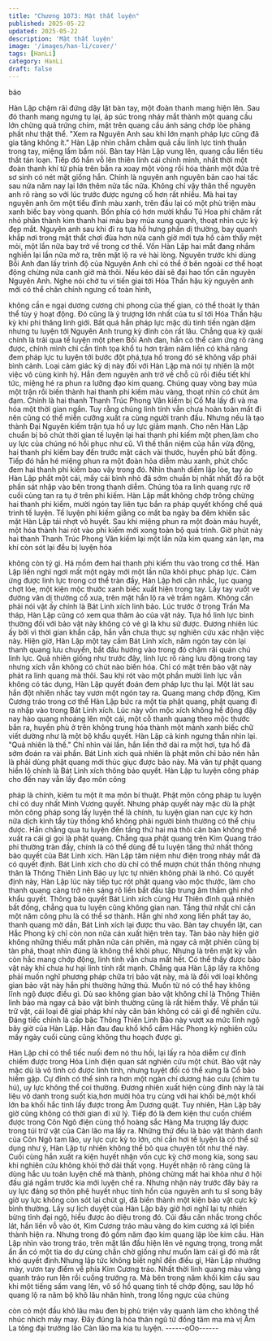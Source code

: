 ```yaml
---
title: "Chương 1073: Mật thất luyện"
published: 2025-05-22
updated: 2025-05-22
description: 'Mật thất luyện'
image: '/images/han-li/cover/'
tags: [HanLi]
category: HanLi
draft: false
---
```


bảo

Hàn Lập chậm rãi đứng dậy lật bàn tay, một đoàn thanh mang
hiện lên. Sau đó thanh mang ngưng tụ lại, áp súc trong nháy mắt
thành một quang cầu lớn chừng quả trứng chim, mặt trên quang
cầu ánh sáng chớp lòe phảng phất như thật thể.
"Xem ra Nguyên Anh sau khi lớn mạnh pháp lực cũng đã gia tăng
không ít." Hàn Lập nhìn chằm chằm quả cầu linh lực tinh thuần
trong tay, miệng lẩm bẩm nói.
Bàn tay Hàn Lập vung lên, quang cầu liền tiêu thất tán loạn. Tiếp
đó hắn vỗ lên thiên linh cái chính mình, nhất thời một đoàn thanh
khí từ phía trên bắn ra xoay một vòng rồi hóa thành một đứa trẻ
sơ sinh có nét mặt giống hắn. Chính là nguyên anh nguyên bản
cao hai tấc sau nửa năm nay lại lớn thêm nửa tấc nữa. Không chỉ
vậy thân thể nguyên anh rõ ràng so với lúc trước được ngưng cố
hơn rất nhiều.
Mà hai tay nguyên anh ôm một tiểu đỉnh màu xanh, trên đầu lại có
một phù triện màu xanh biếc bay vòng quanh. Bốn phía có hơn
mười khẩu Tú Hoa phi châm rất nhỏ phân thành kim thanh hai
màu bay múa xung quanh, thoạt nhìn cực kỳ đẹp mắt. Nguyên
anh sau khi đi ra tựa hồ hưng phấn dị thường, bay quanh khắp
nơi trong mật thất chơi đùa hơn nửa canh giờ mới tựa hồ cảm
thấy mệt mỏi, một lần nữa bay trở về trong cơ thể.
Vốn Hàn Lập hai mắt đang nhắm nghiền lại lần nữa mở ra, trên
mặt lộ ra vẻ hài lòng. Nguyên trước khi dùng Bồi Anh đan lấy trình
độ của Nguyên Anh chỉ có thể ở bên ngoài cơ thể hoạt động
chừng nửa canh giờ mà thôi. Nếu kéo dài sẽ đại hao tổn căn
nguyên Nguyên Anh. Nghe nói chờ tu vi tiến giai tới Hóa Thần
hậu kỳ nguyên anh mới có thể chân chính ngưng cố toàn hình,

không cần e ngại dương cương chi phong của thế gian, có thể
thoát ly thân thể tùy ý hoạt động.
Đó cũng là ỷ trượng lớn nhất của tu sĩ tới Hóa Thần hậu kỳ khi phi
thăng linh giới. Bất quá hắn pháp lực mặc dù tinh tiến ngàn dặm
nhưng tu luyện tới Nguyên Anh trung kỳ đỉnh còn rất lâu. Chẳng
qua kỳ quái chính là trải qua tế luyện một phen Bồi Anh đan, hắn
có thể cảm ứng rõ ràng được, chính mình chỉ cần tĩnh tọa khổ tu
hơn trăm năm liền có khả năng đem pháp lực tu luyện tới bước
đột phá,tựa hồ trong đó sẽ không vấp phải bình cảnh.
Loại cảm giác kỳ dị này đối với Hàn Lập mà nói tự nhiên là một
việc vô cùng kinh hỷ.
Hắn đem nguyên anh trở về chỗ cũ rồi điều tiết khí tức, miệng hé
ra phun ra lưỡng đạo kim quang. Chúng quay vòng bay múa một
trận rồi biến thành hai thanh phi kiếm màu vàng, thoạt nhìn có
chút ảm đạm. Chính là hai thanh Thanh Trúc Phong Vân kiếm bị
Cổ Ma lấy đi và ma hóa một thời gian ngắn.
Tuy rằng chúng linh tính vẫn chưa hoàn toàn mất đi nên cũng có
thể miễn cưỡng xuất ra cùng người tranh đấu. Nhưng nếu là tạo
thành Đại Nguyên kiếm trận tựa hồ uy lực giảm mạnh. Cho nên
Hàn Lập chuẩn bị bỏ chút thời gian tế luyện lại hai thanh phi kiếm
một phen,làm cho uy lực của chúng nó hồi phục như cũ. Vì thế
thần niệm của hắn vừa động, hai thanh phi kiếm bay đến trước
mặt cách vài thước, huyền phù bất động. Tiếp đó hắn hé miệng
phun ra một đoàn hỏa diễm màu xanh, phút chốc đem hai thanh
phi kiếm bao vây trong đó. Nhìn thanh diễm lập lòe, tay áo Hàn
Lập phất một cái, mấy cái bình nhỏ đã sớm chuẩn bị nhất nhất đổ
ra bột phấn sát nhập vào bên trong thanh diễm. Chúng tỏa ra linh
quang rực rỡ cuối cùng tan ra tụ ở trên phi kiếm. Hàn Lập mắt
không chớp trông chừng hai thanh phi kiếm, mười ngón tay liên
tục bắn ra pháp quyết khống chế quá trình tế luyện.
Tế luyện phi kiếm giằng co mất ba ngày ba đêm khiến sắc mặt
Hàn Lập tái nhợt vô huyết. Sau khi miệng phun ra một đoàn máu
huyết, một hóa thành hai rót vào phi kiếm mới xong toàn bộ quá
trình. Giờ phút này hai thanh Thanh Trúc Phong Vân kiếm lại một
lần nữa kim quang xán lạn, ma khí còn sót lại đều bị luyện hóa

không còn tý gì.
Há mồm đem hai thanh phi kiếm thu vào trong cơ thể. Hàn Lập
liền nghỉ ngơi mất một ngày mới một lần nữa khôi phục pháp lực.
Cảm ứng được linh lực trong cơ thể tràn đầy, Hàn Lập hơi cân
nhắc, lục quang chợt lóe, một kiện mộc thước xanh biếc xuất hiện
trong tay.
Lấy tay vuốt ve đường vân dị thường cổ xưa, trên mặt hắn lộ ra
vẻ trầm ngâm. Không cần phải nói vật ấy chính là Bát Linh xích
linh bảo. Lúc trước ở trong Trấn Ma tháp, Hàn Lập cũng có xem
qua thâm ảo của vật này. Tựa hồ linh lực bình thường đối với bảo
vật này không có vẻ gì là khu sử được. Đương nhiên lúc ấy bởi vì
thời gian khẩn cấp, hắn vẫn chưa thực sự nghiên cứu xác nhận
việc này.
Hiện giờ, Hàn Lập một tay cầm Bát Linh xích, năm ngón tay còn
lại thanh quang lưu chuyển, bắt đầu hướng vào trong đó chậm rãi
quán chú linh lực. Quả nhiên giống như trước đây, linh lực rõ ràng
lưu động trong tay nhưng xích vẫn không có chút nào biến hóa.
Chỉ có mặt trên bảo vật này phát ra linh quang mà thôi.
Sau khi rót vào một phần mười linh lực vẫn không có tác dụng,
Hàn Lập quyết đoán đem pháp lực thu lại. Một lát sau hắn đột
nhiên nhấc tay vươn một ngón tay ra. Quang mang chớp động,
Kim Cương tráo trong cơ thể Hàn Lập bức ra một tia phật quang,
phật quang đi ra nhập vào trong Bát Linh xích. Lúc này vốn mộc
xích không hề động đậy nay hào quang nhoáng lên một cái, một
cỗ thanh quang theo mộc thước bắn ra, huyền phù ở trên không
trung hóa thành một mảnh xanh biếc chữ viết dường như là một
bộ khẩu quyết. Hàn Lập cả kinh ngưng thần nhìn lại.
"Quả nhiên là thế."
Chỉ nhìn vài lần, hắn liền thở dài ra một hơi, tựa hồ đã sớm đoán
ra vài phần. Bát Linh xích quả nhiên là phật môn chi bảo nên hẳn
là phải dùng phật quang mới thúc giục được bảo này. Mà văn tự
phật quang hiển lộ chính là Bát Linh xích thông bảo quyết.
Hàn Lập tu luyện công pháp cho đến nay vẫn lấy đạo môn công

pháp là chính, kiêm tu một ít ma môn bí thuật. Phật môn công
pháp tu luyện chỉ có duy nhất Minh Vương quyết. Nhưng pháp
quyết này mặc dù là phật môn công pháp song lấy luyện thể là
chính, tu luyện gian nan cực kỳ hơn nữa dịch kinh tẩy tủy thống
khổ không phải người bình thường có thể chịu được. Hắn chẳng
qua tu luyện đến tầng thứ hai mà thôi căn bản không thể xuất ra
cái gì gọi là phật quang. Chẳng qua phật quang trên Kim Quang
tráo phi thường tràn đầy, chính là có thể dùng để tu luyện tầng
thứ nhất thông bảo quyết của Bát Linh xích.
Hàn Lập tâm niệm như điện trong nháy mắt đã có quyết định. Bát
Linh xích cho dù chỉ có thể mượn chút thần thông nhưng thân là
Thông Thiên Linh Bảo uy lực tự nhiên không phải là nhỏ. Có
quyết định này, Hàn Lập lúc này tiếp tục rót phật quang vào mộc
thước, làm cho thanh quang càng trở nên sáng rõ liền bắt đầu tập
trung âm thầm ghi nhớ khẩu quyết.
Thông bảo quyết Bát Linh xích cùng Hư Thiên đỉnh quả nhiên bất
đồng, chẳng qua tu luyện cũng không gian nan. Tầng thứ nhất chỉ
cần một năm công phu là có thể sơ thành. Hắn ghi nhớ xong liền
phất tay áo, thanh quang mờ dần, Bát Linh xích lại được thu vào.
Bàn tay chuyển lật, can Hắc Phong kỳ chỉ còn non nửa cán xuất
hiện trên tay.
Tàn bảo này hiện giờ không những thiếu mất phân nửa cán
phiên, mà ngay cả mặt phiên cũng bị tàn phá, thoạt nhìn đúng là
không thể khôi phục. Nhưng là trên mặt kỳ vẫn còn hắc mang
chớp động, linh tính vẫn chưa mất hết. Có thể thấy được bảo vật
này khi chưa hư hại linh tính rất mạnh.
Chẳng qua Hàn Lập lấy ra không phải muốn nghĩ phương pháp
chữa trị bảo vật này, mà là đối với loại không gian bảo vật này
hắn phi thường hứng thú. Muốn từ nó có thể hay không lĩnh ngộ
được điều gì. Dù sao không gian bảo vật không chỉ là Thông
Thiên linh bảo mà ngay cả bảo vật bình thường cũng là rất hiếm
thấy. Về phần túi trữ vật, cái loại đê giai pháp khí này căn bản
không có cái gì để nghiên cứu. Đáng tiếc chính là cấp bậc Thông
Thiên Linh Bảo này vượt xa mức lĩnh ngộ bây giờ của Hàn Lập.
Hắn đau đau khổ khổ cầm Hắc Phong kỳ nghiên cứu mấy ngày
cuối cùng cũng không thu hoạch được gì.

Hàn Lập chỉ có thể tiếc nuối đem nó thu hồi, lại lấy ra hỏa diễm cự
đỉnh chiếm được trong Hóa Linh điện quan sát nghiên cứu một
chút. Bảo vật này mặc dù là vô tình có được linh tính, nhưng tuyệt
đối có thể xưng là Cổ bảo hiếm gặp. Cự đỉnh có thể sinh ra hơn
một ngàn chí dương hảo cưu (chim tu hú), uy lực không thể coi
thường.
Đương nhiên xuất hiện cùng đỉnh này là tài liệu vô danh trong
suốt kia,hơn mười hỏa trụ cùng với hai khối bé,một khối lớn ba
khối hắc tinh lấy được trong Âm Dương quật. Tuy nhiên, Hàn Lập
bây giờ cũng không có thời gian đi xử lý. Tiếp đó là đem kiện thư
cuốn chiếm được trong Côn Ngô điện cùng thổ hoàng sắc Hàng
Ma trượng lấy được trong túi trữ vật của Càn lão ma lấy ra.
Những thứ đều là bảo vật thành danh của Côn Ngô tam lão, uy
lực cực kỳ to lớn, chỉ cần hơi tế luyện là có thể sử dụng như ý,
Hàn Lập tự nhiên không thể bỏ qua chuyện tốt như thế này. Cuối
cùng hắn xuất ra kiện huyết nhận vốn cực kỳ chờ mong kia, song
sau khi nghiên cứu không khỏi thở dài thất vọng.
Huyết nhận rõ ràng cũng là dùng hắc ưu toản luyện chế mà
thành, phỏng chừng mất hai khỏa như ở hội đấu giá ngầm trước
kia mới luyện chế ra. Nhưng nhận này trước đây bày ra uy lực
đáng sợ thôn phệ huyết nhục tinh hồn của nguyên anh tu sĩ song
bây giờ uy lực không còn sót lại chút gì, đã biến thành một kiện
bảo vật cực kỳ bình thường. Lấy sự lịch duyệt của Hàn Lập bây
giờ hơi nghĩ lại tự nhiên bừng tỉnh đại ngộ, hiểu được ảo diệu
trong đó.
Cúi đầu cân nhắc trong chốc lát, hắn liền vỗ vào ót, Kim Cương
tráo màu vàng do kim cương xá lợi biến thành hiện ra. Nhưng
trong đó gồm năm đạo kim quang lập lòe kim cầu. Hàn Lập nhìn
vào trong tráo, trên mặt lần đầu hiện lên vẻ ngưng trọng, trong
mắt ẩn ẩn có một tia do dự cùng chần chờ giống như muốn làm
cái gì đó mà rất khó quyết định.Nhưng lập tức không biết nghĩ
đến điều gì, Hàn Lập nhướng mày, vươn tay điểm về phía Kim
Cương tráo. Nhất thời linh quang màu vàng quanh tráo run lên rồi
cuồng trướng ra. Mà bên trong năm khối kim cầu sau khi một
tiếng sấm vang lên, vô số hồ quang tinh tế chớp động, sau lớp hồ
quang lộ ra năm bộ khô lâu nhân hình, trong lồng ngực của chúng

còn có một đầu khô lâu màu đen bị phù triện vây quanh làm cho
không thể nhúc nhích mảy may. Đây đúng là hóa thân ngũ tử
đồng tâm ma mà vị Âm La tông đại trưởng lão Càn lão ma kia tu
luyện.
------oOo------
